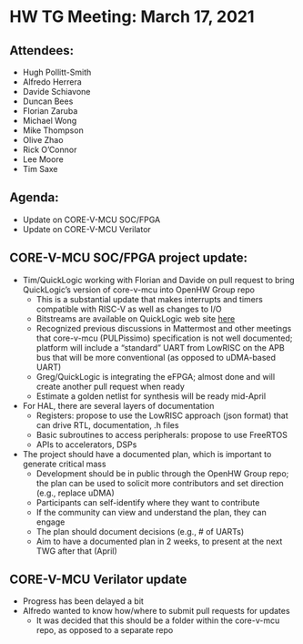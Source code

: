 # HW TG Meeting: March 17, 2021

## Attendees:
- Hugh Pollitt-Smith
- Alfredo Herrera
- Davide Schiavone
- Duncan Bees
- Florian Zaruba
- Michael Wong
- Mike Thompson
- Olive Zhao
- Rick O’Connor
- Lee Moore
- Tim Saxe

## Agenda:
- Update on CORE-V-MCU SOC/FPGA
- Update on CORE-V-MCU Verilator

## CORE-V-MCU SOC/FPGA project update:

  * Tim/QuickLogic working with Florian and Davide on pull request to bring QuickLogic’s version of core-v-mcu into OpenHW Group repo
    * This is a substantial update that makes interrupts and timers compatible with RISC-V as well as changes to I/O
    * Bitstreams are available on QuickLogic web site [here](http://quickai.quicklogic.com)
    * Recognized previous discussions in Mattermost and other meetings that core-v-mcu (PULPissimo) specification is not well documented; platform will include a “standard” UART from LowRISC on the APB bus that will be more conventional (as opposed to uDMA-based UART)
    * Greg/QuickLogic is integrating the eFPGA; almost done and will create another pull request when ready
    * Estimate a golden netlist for synthesis will be ready mid-April
  * For HAL, there are several layers of documentation
    * Registers: propose to use the LowRISC approach (json format) that can drive RTL, documentation, .h files
    * Basic subroutines to access peripherals: propose to use FreeRTOS
    * APIs to accelerators, DSPs
  * The project should have a documented plan, which is important to generate critical mass
    * Development should be in public through the OpenHW Group repo; the plan can be used to solicit more contributors and set direction (e.g., replace uDMA)
    * Participants can self-identify where they want to contribute
    * If the community can view and understand the plan, they can engage
    * The plan should document decisions (e.g., # of UARTs)
    * Aim to have a documented plan in 2 weeks, to present at the next TWG after that (April)

## CORE-V-MCU Verilator update

  * Progress has been delayed a bit
  * Alfredo wanted to know how/where to submit pull requests for updates
    * It was decided that this should be a folder within the core-v-mcu repo, as opposed to a separate repo
